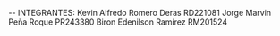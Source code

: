 -- INTEGRANTES:
Kevin Alfredo Romero Deras  		RD221081 
Jorge Marvin Peña Roque 		    PR243380 
Biron Edenilson Ramírez 			  RM201524
